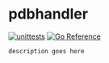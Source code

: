 # pdbhandler

[![unittests](https://github.com/rvhonorato/pdbhandler/actions/workflows/ci.yml/badge.svg)](https://github.com/rvhonorato/pdbhandler/actions/workflows/ci.yml)
[![Go Reference](https://pkg.go.dev/badge/github.com/rvhonorato/pdbhandler.svg)](https://pkg.go.dev/github.com/rvhonorato/pdbhandler)

`description goes here`
